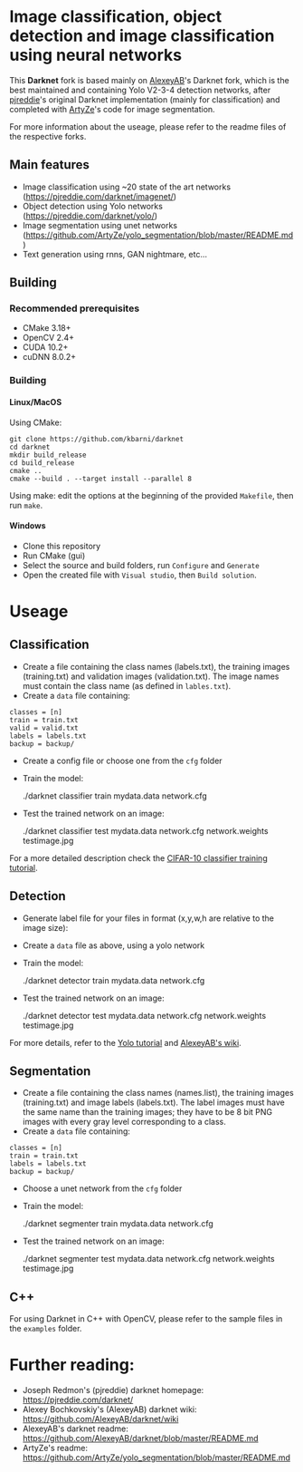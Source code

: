 # Image classification, object detection and image classification using neural networks

This **Darknet** fork is based mainly on [AlexeyAB](https://github.com/AlexeyAB/darknet)'s Darknet fork, which is the best maintained and containing Yolo V2-3-4 detection networks, after [pjreddie](https://github.com/pjreddie/darknet)'s original Darknet implementation (mainly for classification) and completed with [ArtyZe](https://github.com/ArtyZe/yolo_segmentation)'s code for image segmentation.

For more information about the useage, please refer to the readme files of the respective forks.

## Main features

- Image classification using ~20 state of the art networks (https://pjreddie.com/darknet/imagenet/)
- Object detection using Yolo networks (https://pjreddie.com/darknet/yolo/)
- Image segmentation using unet networks (https://github.com/ArtyZe/yolo_segmentation/blob/master/README.md)
- Text generation using rnns, GAN nightmare, etc...

## Building

### Recommended prerequisites

- CMake 3.18+
- OpenCV 2.4+
- CUDA 10.2+
- cuDNN 8.0.2+

### Building

#### Linux/MacOS

Using CMake:

```
git clone https://github.com/kbarni/darknet
cd darknet
mkdir build_release
cd build_release
cmake ..
cmake --build . --target install --parallel 8
```

Using make: edit the options at the beginning of the provided `Makefile`, then run `make`.

#### Windows

- Clone this repository
- Run CMake (gui)
- Select the source and build folders, run `Configure` and `Generate`
- Open the created file with `Visual studio`, then `Build solution`.

# Useage

## Classification

- Create a file containing the class names (labels.txt), the training images (training.txt) and validation images (validation.txt). The image names must contain the class name (as defined in `lables.txt`).
- Create a `data` file containing:

```
classes = [n]
train = train.txt
valid = valid.txt
labels = labels.txt
backup = backup/
```

- Create a config file or choose one from the `cfg` folder
- Train the model:

    ./darknet classifier train mydata.data network.cfg
    
- Test the trained network on an image:

    ./darknet classifier test mydata.data network.cfg network.weights testimage.jpg
    

For a more detailed description check the [CIFAR-10 classifier training tutorial](https://pjreddie.com/darknet/train-cifar/).

## Detection

- Generate label file for your files in format (x,y,w,h are relative to the image size):

    <object-class> <x> <y> <width> <height>
    
- Create a `data` file as above, using a yolo network
- Train the model:

    ./darknet detector train mydata.data network.cfg
    
- Test the trained network on an image:

    ./darknet detector test mydata.data network.cfg network.weights testimage.jpg

For more details, refer to the [Yolo tutorial](https://pjreddie.com/darknet/yolo/) and [AlexeyAB's wiki](https://github.com/AlexeyAB/darknet/wiki/Train-and-Evaluate-Detector-on-Pascal-VOC-(VOCtrainval-2007-2012)-dataset).

## Segmentation

- Create a file containing the class names (names.list), the training images (training.txt) and image labels (labels.txt). The label images must have the same name than the training images; they have to be 8 bit PNG images with every gray level corresponding to a class.
- Create a `data` file containing:

```
classes = [n]
train = train.txt
labels = labels.txt
backup = backup/
```

- Choose a unet network from the `cfg` folder
- Train the model:

    ./darknet segmenter train mydata.data network.cfg
    
- Test the trained network on an image:

    ./darknet segmenter test mydata.data network.cfg network.weights testimage.jpg

## C++

For using Darknet in C++ with OpenCV, please refer to the sample files in the `examples` folder.

# Further reading:

- Joseph Redmon's (pjreddie) darknet homepage: https://pjreddie.com/darknet/
- Alexey Bochkovskiy's (AlexeyAB) darknet wiki: https://github.com/AlexeyAB/darknet/wiki
- AlexeyAB's darknet readme: https://github.com/AlexeyAB/darknet/blob/master/README.md
- ArtyZe's readme: https://github.com/ArtyZe/yolo_segmentation/blob/master/README.md